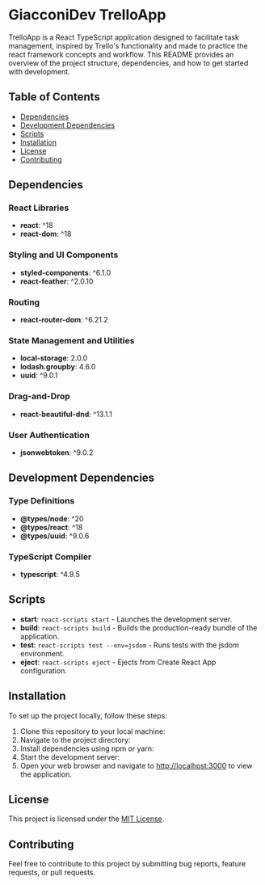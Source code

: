 # GiacconiDev TrelloApp

TrelloApp is a React TypeScript application designed to facilitate task management, inspired by Trello's functionality and made to practice the react framework concepts and workflow. This README provides an overview of the project structure, dependencies, and how to get started with development.

## Table of Contents

- [Dependencies](#dependencies)
- [Development Dependencies](#development-dependencies)
- [Scripts](#scripts)
- [Installation](#installation)
- [License](#license)
- [Contributing](#contributing)

## Dependencies

### React Libraries
- **react**: ^18
- **react-dom**: ^18

### Styling and UI Components
- **styled-components**: ^6.1.0
- **react-feather**: ^2.0.10

### Routing
- **react-router-dom**: ^6.21.2

### State Management and Utilities
- **local-storage**: 2.0.0
- **lodash.groupby**: 4.6.0
- **uuid**: ^9.0.1

### Drag-and-Drop
- **react-beautiful-dnd**: ^13.1.1

### User Authentication
- **jsonwebtoken**: ^9.0.2

## Development Dependencies

### Type Definitions
- **@types/node**: ^20
- **@types/react**: ^18
- **@types/uuid**: ^9.0.6

### TypeScript Compiler
- **typescript**: ^4.9.5

## Scripts

- **start**: `react-scripts start` - Launches the development server.
- **build**: `react-scripts build` - Builds the production-ready bundle of the application.
- **test**: `react-scripts test --env=jsdom` - Runs tests with the jsdom environment.
- **eject**: `react-scripts eject` - Ejects from Create React App configuration.

## Installation

To set up the project locally, follow these steps:

1. Clone this repository to your local machine:
2. Navigate to the project directory:
3. Install dependencies using npm or yarn:
4. Start the development server:
5. Open your web browser and navigate to [http://localhost:3000](http://localhost:3000) to view the application.

## License

This project is licensed under the [MIT License](LICENSE).

## Contributing

Feel free to contribute to this project by submitting bug reports, feature requests, or pull requests.


